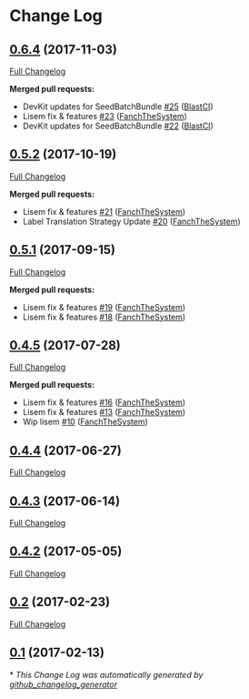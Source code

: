 # Change Log

## [0.6.4](https://github.com/libre-informatique/SeedBatchBundle/tree/0.6.4) (2017-11-03)
[Full Changelog](https://github.com/libre-informatique/SeedBatchBundle/compare/0.5.2...0.6.4)

**Merged pull requests:**

- DevKit updates for SeedBatchBundle [\#25](https://github.com/libre-informatique/SeedBatchBundle/pull/25) ([BlastCI](https://github.com/BlastCI))
- Lisem fix & features [\#23](https://github.com/libre-informatique/SeedBatchBundle/pull/23) ([FanchTheSystem](https://github.com/FanchTheSystem))
- DevKit updates for SeedBatchBundle [\#22](https://github.com/libre-informatique/SeedBatchBundle/pull/22) ([BlastCI](https://github.com/BlastCI))

## [0.5.2](https://github.com/libre-informatique/SeedBatchBundle/tree/0.5.2) (2017-10-19)
[Full Changelog](https://github.com/libre-informatique/SeedBatchBundle/compare/0.5.1...0.5.2)

**Merged pull requests:**

- Lisem fix & features [\#21](https://github.com/libre-informatique/SeedBatchBundle/pull/21) ([FanchTheSystem](https://github.com/FanchTheSystem))
- Label Translation Strategy Update [\#20](https://github.com/libre-informatique/SeedBatchBundle/pull/20) ([FanchTheSystem](https://github.com/FanchTheSystem))

## [0.5.1](https://github.com/libre-informatique/SeedBatchBundle/tree/0.5.1) (2017-09-15)
[Full Changelog](https://github.com/libre-informatique/SeedBatchBundle/compare/0.4.5...0.5.1)

**Merged pull requests:**

- Lisem fix & features [\#19](https://github.com/libre-informatique/SeedBatchBundle/pull/19) ([FanchTheSystem](https://github.com/FanchTheSystem))
- Lisem fix & features [\#18](https://github.com/libre-informatique/SeedBatchBundle/pull/18) ([FanchTheSystem](https://github.com/FanchTheSystem))

## [0.4.5](https://github.com/libre-informatique/SeedBatchBundle/tree/0.4.5) (2017-07-28)
[Full Changelog](https://github.com/libre-informatique/SeedBatchBundle/compare/0.4.4...0.4.5)

**Merged pull requests:**

- Lisem fix & features [\#16](https://github.com/libre-informatique/SeedBatchBundle/pull/16) ([FanchTheSystem](https://github.com/FanchTheSystem))
- Lisem fix & features [\#13](https://github.com/libre-informatique/SeedBatchBundle/pull/13) ([FanchTheSystem](https://github.com/FanchTheSystem))
- Wip lisem [\#10](https://github.com/libre-informatique/SeedBatchBundle/pull/10) ([FanchTheSystem](https://github.com/FanchTheSystem))

## [0.4.4](https://github.com/libre-informatique/SeedBatchBundle/tree/0.4.4) (2017-06-27)
[Full Changelog](https://github.com/libre-informatique/SeedBatchBundle/compare/0.4.3...0.4.4)

## [0.4.3](https://github.com/libre-informatique/SeedBatchBundle/tree/0.4.3) (2017-06-14)
[Full Changelog](https://github.com/libre-informatique/SeedBatchBundle/compare/0.4.2...0.4.3)

## [0.4.2](https://github.com/libre-informatique/SeedBatchBundle/tree/0.4.2) (2017-05-05)
[Full Changelog](https://github.com/libre-informatique/SeedBatchBundle/compare/0.2...0.4.2)

## [0.2](https://github.com/libre-informatique/SeedBatchBundle/tree/0.2) (2017-02-23)
[Full Changelog](https://github.com/libre-informatique/SeedBatchBundle/compare/0.1...0.2)

## [0.1](https://github.com/libre-informatique/SeedBatchBundle/tree/0.1) (2017-02-13)


\* *This Change Log was automatically generated by [github_changelog_generator](https://github.com/skywinder/Github-Changelog-Generator)*